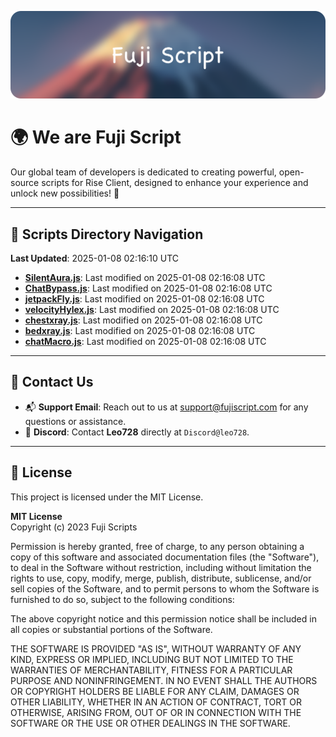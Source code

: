 ![Banner](.github/b.webp)

# 🌍 **We are Fuji Script**

Our global team of developers is dedicated to creating powerful, open-source scripts for Rise Client, designed to enhance your experience and unlock new possibilities! 🌟

---
<!-- SCRIPTS_NAVIGATION_START -->
## 📂 **Scripts Directory Navigation**

**Last Updated**: 2025-01-08 02:16:10 UTC

- **[SilentAura.js](scripts/SilentAura.js)**: Last modified on 2025-01-08 02:16:08 UTC
- **[ChatBypass.js](scripts/ChatBypass.js)**: Last modified on 2025-01-08 02:16:08 UTC
- **[jetpackFly.js](scripts/jetpackFly.js)**: Last modified on 2025-01-08 02:16:08 UTC
- **[velocityHylex.js](scripts/velocityHylex.js)**: Last modified on 2025-01-08 02:16:08 UTC
- **[chestxray.js](scripts/chestxray.js)**: Last modified on 2025-01-08 02:16:08 UTC
- **[bedxray.js](scripts/bedxray.js)**: Last modified on 2025-01-08 02:16:08 UTC
- **[chatMacro.js](scripts/chatMacro.js)**: Last modified on 2025-01-08 02:16:08 UTC

<!-- SCRIPTS_NAVIGATION_END -->

---

## 💬 **Contact Us**  
- 📬 **Support Email**: Reach out to us at [support@fujiscript.com](mailto:support@fujiscript.com) for any questions or assistance.  
- 💬 **Discord**: Contact **Leo728** directly at `Discord@leo728`.

---

## 📜 **License**

This project is licensed under the MIT License.  

**MIT License**  
Copyright (c) 2023 Fuji Scripts  

Permission is hereby granted, free of charge, to any person obtaining a copy of this software and associated documentation files (the "Software"), to deal in the Software without restriction, including without limitation the rights to use, copy, modify, merge, publish, distribute, sublicense, and/or sell copies of the Software, and to permit persons to whom the Software is furnished to do so, subject to the following conditions:  

The above copyright notice and this permission notice shall be included in all copies or substantial portions of the Software.  

THE SOFTWARE IS PROVIDED "AS IS", WITHOUT WARRANTY OF ANY KIND, EXPRESS OR IMPLIED, INCLUDING BUT NOT LIMITED TO THE WARRANTIES OF MERCHANTABILITY, FITNESS FOR A PARTICULAR PURPOSE AND NONINFRINGEMENT. IN NO EVENT SHALL THE AUTHORS OR COPYRIGHT HOLDERS BE LIABLE FOR ANY CLAIM, DAMAGES OR OTHER LIABILITY, WHETHER IN AN ACTION OF CONTRACT, TORT OR OTHERWISE, ARISING FROM, OUT OF OR IN CONNECTION WITH THE SOFTWARE OR THE USE OR OTHER DEALINGS IN THE SOFTWARE.  
